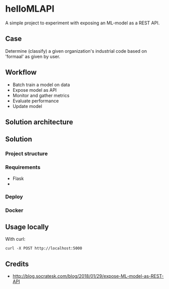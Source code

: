# helloMLAPI

A simple project to experiment with exposing an ML-model as a REST API.

## Case
Determine (classify) a given organization's industrial code based on 'formaal' as given by user.

## Workflow
* Batch train a model on data
* Expose model as API
* Monitor and gather metrics
* Evaluate performance
* Update model

## Solution architecture

## Solution

### Project structure

### Requirements
* Flask
*
### Deploy

### Docker

## Usage locally
With curl:
```
curl -X POST http://localhost:5000

```

## Credits
* http://blog.socratesk.com/blog/2018/01/29/expose-ML-model-as-REST-API
